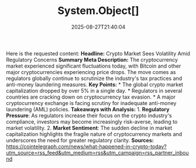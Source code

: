 ﻿---
title: "System.Object[]"
date: "2025-08-27T21:40:04"
category: "Markets"
summary: ""
slug: "systemobject"
source_urls:
  - "https://cointelegraph.com/news/what-happened-in-crypto-today?utm_source=rss_feed&utm_medium=rss&utm_campaign=rss_partner_inbound"
seo:
  title: "System.Object[] | Hash n Hedge"
  description: ""
  keywords: ["news", "markets", "brief"]
---
Here is the requested content:  **Headline:** Crypto Market Sees Volatility Amid Regulatory Concerns  **Summary Meta Description:** The cryptocurrency market experienced significant fluctuations today, with Bitcoin and other major cryptocurrencies experiencing price drops. The move comes as regulators globally continue to scrutinize the industry's tax practices and anti-money laundering measures.  **Key Points:**  * The global crypto market capitalization dropped by over 5% in a single day. * Regulators in several countries are cracking down on cryptocurrency tax evasion. * A major cryptocurrency exchange is facing scrutiny for inadequate anti-money laundering (AML) policies.  **Takeaways with Analysis:**  1. **Regulatory Pressure**: As regulators increase their focus on the crypto industry's compliance, investors may become increasingly risk-averse, leading to market volatility. 2. **Market Sentiment**: The sudden decline in market capitalization highlights the fragile nature of cryptocurrency markets and underscores the need for greater regulatory clarity.  **Sources:** https://cointelegraph.com/news/what-happened-in-crypto-today?utm_source=rss_feed&utm_medium=rss&utm_campaign=rss_partner_inbound 
